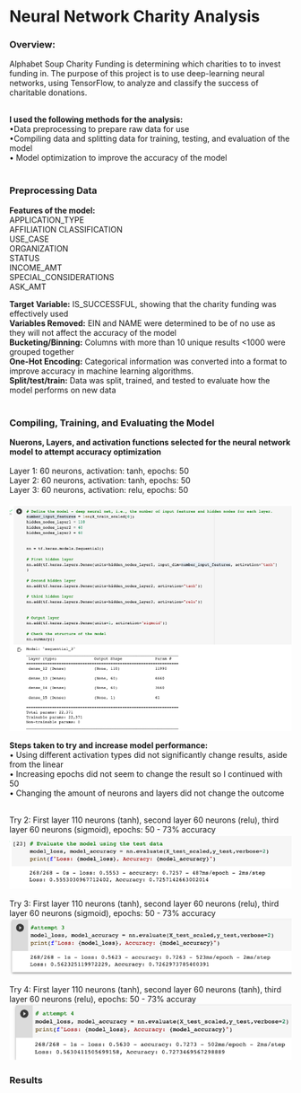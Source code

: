 # Neural Network Charity Analysis

### Overview:
Alphabet Soup Charity Funding is determining which charities to to invest funding in. The purpose of this project is to use deep-learning neural networks, using TensorFlow, to analyze and classify the success of charitable donations.
<br>
<BR>
  
  
<strong>I used the following methods for the analysis:</strong>
<BR>
•Data preprocessing to prepare raw data for use
<BR>
•Compiling data and splitting data for training, testing, and evaluation of the model
<br>
• Model optimization to improve the accuracy of the model
<BR>
<BR>
  
  

### Preprocessing Data
<strong>Features of the model:</strong>
<BR>
APPLICATION_TYPE<BR> 
AFFILIATION CLASSIFICATION
<BR>USE_CASE
<BR>ORGANIZATION
<BR>STATUS
<BR>INCOME_AMT
<BR>SPECIAL_CONSIDERATIONS
<BR>ASK_AMT
<BR>
  

<strong>Target Variable:</strong> 
IS_SUCCESSFUL, showing that the charity funding was effectively used 
<BR>
<strong>Variables Removed:</strong> EIN and NAME were determined to be of no use as they will not affect the accuracy of the model
<BR>
<strong>Bucketing/Binning:</strong> Columns with more than 10 unique results <1000 were grouped together
<BR>
<strong>One-Hot Encoding:</strong> Categorical information was converted into a format to improve accuracy in machine learning algorithms.
<BR>
<strong>Split/test/train:</strong> Data was split, trained, and tested to evaluate how the model performs on new data
<BR>
<BR>

  
### Compiling, Training, and Evaluating the Model

<strong>Nuerons, Layers, and activation functions selected for the neural network model to attempt accuracy optimization</strong>
<BR>
<BR>
Layer 1: 60 neurons, activation: tanh, epochs: 50
<BR> 
Layer 2: 60 neurons, activation: tanh, epochs: 50
<BR>
Layer 3: 60 neurons, activation: relu, epochs: 50
<BR>
<BR>
<img src="https://github.com/meggrooms/Neural_Network_Charity_Analysis/blob/main/images/neurons_activation.png">
<BR>

  

<strong>Steps taken to try and increase model performance:</strong>
<BR>
• Using different activation types did not significantly change results, aside from the linear
<BR>
• Increasing epochs did not seem to change the result so I continued with 50
<BR>
• Changing the amount of neurons and layers did not change the outcome
<BR><BR>
  

Try 2: First layer 110 neurons (tanh), second layer 60 neurons (relu), third layer 60 neurons (sigmoid), epochs: 50 - 73% accuracy
<BR>
<img src="https://github.com/meggrooms/Neural_Network_Charity_Analysis/blob/main/images/2_attempt.png">
<BR>
  
Try 3: First layer 110 neurons (tanh), second layer 60 neurons (relu), third layer 60 neurons (sigmoid), epochs: 50 - 73% accuracy
<BR>
<img src="https://github.com/meggrooms/Neural_Network_Charity_Analysis/blob/main/images/3_attempt.png">
<BR>
  
  
Try 4: First layer 110 neurons (tanh), second layer 60 neurons (tanh), third layer 60 neurons (relu), epochs: 50 - 73% accuray
<BR>
<img src="https://github.com/meggrooms/Neural_Network_Charity_Analysis/blob/main/images/4_attempt.png">
<BR>
### Results
<BR>

